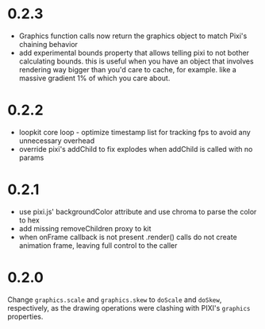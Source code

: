 0.2.3
======

- Graphics function calls now return the graphics object to match Pixi's chaining
  behavior
- add experimental bounds property that allows telling pixi to not bother
  calculating bounds. this is useful when you have an object that involves rendering
  way bigger than you'd care to cache, for example. like a massive gradient 1% of
  which you care about.


0.2.2
======

- loopkit core loop - optimize timestamp list for tracking fps to avoid any
  unnecessary overhead
- override pixi's addChild to fix explodes when addChild is called with no params


0.2.1
======

- use pixi.js' backgroundColor attribute and use chroma to parse the color to hex
- add missing removeChildren proxy to kit
- when onFrame callback is not present .render() calls do not create animation
  frame, leaving full control to the caller


0.2.0
======

Change `graphics.scale` and `graphics.skew` to `doScale` and `doSkew`,
respectively, as the drawing operations were clashing with PIXI's `graphics`
properties.
